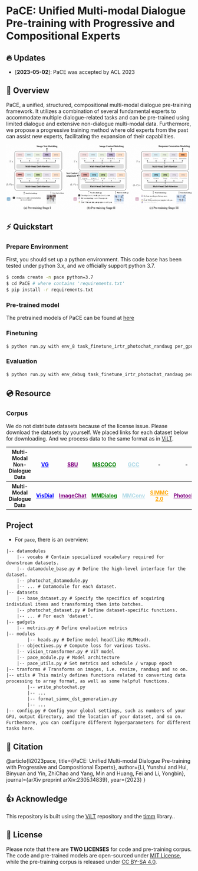 # PaCE: Unified Multi-modal Dialogue Pre-training with Progressive and Compositional Experts

## 🔥 Updates
- [**2023-05-02**]: PaCE was accepted by ACL 2023

## 🏴󠁶󠁵󠁭󠁡󠁰󠁿 Overview
PaCE, a unified, structured, compositional multi-modal dialogue pre-training framework. It utilizes a combination of several fundamental experts to accommodate multiple dialogue-related tasks and can
be pre-trained using limited dialogue and extensive non-dialogue multi-modal data. Furthermore, we propose a progressive training method where old experts from the past can assist new experts, facilitating the expansion of their capabilities. 
<center class="third">
    <img src="assets/model.jpg" alt="model" style="zoom:63%;" />
</center>

## ⚡️ Quickstart

### Prepare Environment

First, you should set up a python environment. This code base has been tested under python 3.x, and we officially support python 3.7.

```bash
$ conda create -n pace python=3.7
$ cd PaCE # where contains 'requirements.txt'
$ pip install -r requirements.txt
```
### Pre-trained model

The pretrained models of PaCE can be found at [here](https://drive.google.com/file/d/1bqryeixfEjsrv3iLe0uYQ6cRGq8XoXmt/view?usp=share_link)

### Finetuning
```bash
$ python run.py with env_8 task_finetune_irtr_photochat_randaug per_gpu_batchsize=4 load_path=[pretrained.ckpt] data_root=[datasets] log_dir=[log_dir]
```
### Evaluation
```bash
$ python run.py with env_debug task_finetune_irtr_photochat_randaug per_gpu_batchsize=4 test_only=True precision=32 load_path=[pretrained.ckpt] data_root=[datasets] log_dir=[log_dir]
```

## 💿 Resource

### Corpus

We do not distribute datasets because of the license issue. Please download the datasets by yourself. We placed links for each dataset below for downloading. And we process data to the same format as in [ViLT](https://github.com/microsoft/unilm/blob/master/vlmo/DATA.md).


<table style="margin: auto">
  <tr>
    <th>Multi-Modal Non-Dialogue Data</th>
    <th><a href="http://visualgenome.org/api/v0/api_home.html" style="color:blue">VG</a></th>
    <th><a href="https://www.cs.rice.edu/~vo9/sbucaptions/" style="color:purple">SBU</a></th>
    <th><a href="https://cocodataset.org/#download" style="color:green">MSCOCO</a></th>
    <th><a href="https://github.com/google-research-datasets/conceptual-captions" style="color:LightBlue">GCC</a></th>
    <th>-</th>
    <th>-</th>
  </tr>
  <tr>
    <th>Multi-Modal Dialogue Data</th>
    <th><a href="https://visualdialog.org" style="color:blue">VisDial</a></th>
    <th><a href="https://parl.ai/projects/image_chat/" style="color:purple">ImageChat</a></th>
    <th><a href="https://github.com/victorsungo/MMDialog" style="color:green">MMDialog</a></th>
    <th><a href="https://github.com/liziliao/MMConv" style="color:LightBlue">MMConv</a></th>
    <th><a href="https://github.com/facebookresearch/simmc2/tree/simmc2.0" style="color:orange">SIMMC 2.0</a></th>
    <th><a href="https://github.com/google-research/google-research/tree/master/multimodalchat/photochat" style="color:purple">Photochat</span></th>
  </tr>
</table>


## Project
- For `pace`, there is an overview:

```shell
|-- datamodules
    |-- vocabs # Contain specialized vocabulary required for downstream datasets.
    |-- datamodule_base.py # Define the high-level interface for the dataset.
    |-- photochat_datamodule.py 
    |-- ... # Datamodule for each dataset.
|-- datasets
    |-- base_dataset.py # Specify the specifics of acquiring individual items and transforming them into batches.
    |-- photochat_dataset.py # Define dataset-specific functions.
    |-- ... # For each 'dataset'.
|-- gadgets
    |-- metrics.py # Define evaluation metrics
|-- modules
        |-- heads.py # Define model head(like MLMHead). 
    |-- objectives.py # Compute loss for various tasks.
    |-- vision_transformer.py # ViT model
    |-- pace_module.py # Model architecture
    |-- pace_utils.py # Set metrics and schedule / wrapup epoch
|-- tranforms # Transforms on images, i.e. resize, randaug and so on. 
|-- utils # This mainly defines functions related to converting data processing to array format, as well as some helpful functions.
        |-- write_photochat.py 
        |-- ...
        |-- format_simmc_dst_generation.py
        |-- ...
|-- config.py # Config your global settings, such as numbers of your GPU, output directory, and the location of your dataset, and so on.  Furthermore, you can configure different hyperparameters for different tasks here.

```

## 💬 Citation
@article{li2023pace,
  title={PaCE: Unified Multi-modal Dialogue Pre-training with Progressive and Compositional Experts},
  author={Li, Yunshui and Hui, Binyuan and Yin, ZhiChao and Yang, Min and Huang, Fei and Li, Yongbin},
  journal={arXiv preprint arXiv:2305.14839},
  year={2023}
}
## 👍 Acknowledge

This repository is built using the [ViLT](https://github.com/dandelin/ViLT) repository and the [timm](https://github.com/rwightman/pytorch-image-models) library.. 

## 📝 License

Please note that there are **TWO LICENSES** for code and pre-training corpus.
The code and pre-trained models are open-sourced under [MIT License](LICENSE-Code), while the pre-training corpus is released under [CC BY-SA 4.0](LICENSE-Data).
